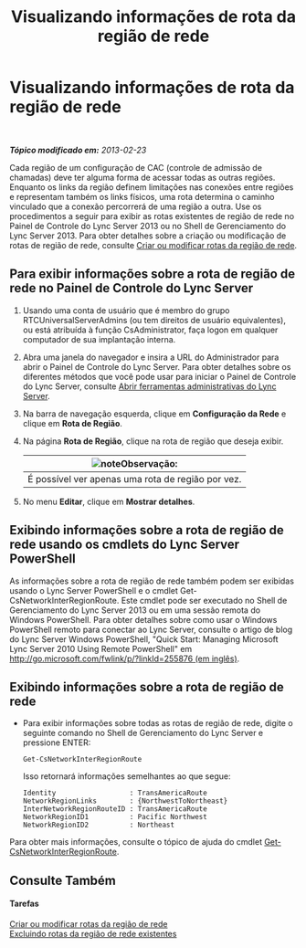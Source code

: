 ﻿---
title: Visualizando informações de rota da região de rede
TOCTitle: Visualizando informações de rota da região de rede
ms:assetid: 34dd9fa3-e695-4680-b244-3019298b5009
ms:mtpsurl: https://technet.microsoft.com/pt-br/library/JJ688021(v=OCS.15)
ms:contentKeyID: 49886175
ms.date: 05/19/2016
mtps_version: v=OCS.15
ms.translationtype: HT
---

# Visualizando informações de rota da região de rede

 

_**Tópico modificado em:** 2013-02-23_

Cada região de um configuração de CAC (controle de admissão de chamadas) deve ter alguma forma de acessar todas as outras regiões. Enquanto os links da região definem limitações nas conexões entre regiões e representam também os links físicos, uma rota determina o caminho vinculado que a conexão percorrerá de uma região a outra. Use os procedimentos a seguir para exibir as rotas existentes de região de rede no Painel de Controle do Lync Server 2013 ou no Shell de Gerenciamento do Lync Server 2013. Para obter detalhes sobre a criação ou modificação de rotas de região de rede, consulte [Criar ou modificar rotas da região de rede](lync-server-2013-creating-or-modifying-network-region-routes.md).

## Para exibir informações sobre a rota de região de rede no Painel de Controle do Lync Server

1.  Usando uma conta de usuário que é membro do grupo RTCUniversalServerAdmins (ou tem direitos de usuário equivalentes), ou está atribuída à função CsAdministrator, faça logon em qualquer computador de sua implantação interna.

2.  Abra uma janela do navegador e insira a URL do Administrador para abrir o Painel de Controle do Lync Server. Para obter detalhes sobre os diferentes métodos que você pode usar para iniciar o Painel de Controle do Lync Server, consulte [Abrir ferramentas administrativas do Lync Server](lync-server-2013-open-lync-server-administrative-tools.md).

3.  Na barra de navegação esquerda, clique em **Configuração da Rede** e clique em **Rota de Região**.

4.  Na página **Rota de Região**, clique na rota de região que deseja exibir.
    
    <table>
    <thead>
    <tr class="header">
    <th><img src="images/Gg425756.note(OCS.15).gif" title="note" alt="note" />Observação:</th>
    </tr>
    </thead>
    <tbody>
    <tr class="odd">
    <td>É possível ver apenas uma rota de região por vez.</td>
    </tr>
    </tbody>
    </table>


5.  No menu **Editar**, clique em **Mostrar detalhes**.

## Exibindo informações sobre a rota de região de rede usando os cmdlets do Lync Server PowerShell

As informações sobre a rota de região de rede também podem ser exibidas usando o Lync Server PowerShell e o cmdlet Get-CsNetworkInterRegionRoute. Este cmdlet pode ser executado no Shell de Gerenciamento do Lync Server 2013 ou em uma sessão remota do Windows PowerShell. Para obter detalhes sobre como usar o Windows PowerShell remoto para conectar ao Lync Server, consulte o artigo de blog do Lync Server Windows PowerShell, "Quick Start: Managing Microsoft Lync Server 2010 Using Remote PowerShell" em [http://go.microsoft.com/fwlink/p/?linkId=255876 (em inglês)](http://go.microsoft.com/fwlink/p/?linkid=255876).

## Exibindo informações sobre a rota de região de rede

  - Para exibir informações sobre todas as rotas de região de rede, digite o seguinte comando no Shell de Gerenciamento do Lync Server e pressione ENTER:
    
        Get-CsNetworkInterRegionRoute
    
    Isso retornará informações semelhantes ao que segue:
    
        Identity                  : TransAmericaRoute
        NetworkRegionLinks        : {NorthwestToNortheast}
        InterNetworkRegionRouteID : TransAmericaRoute
        NetworkRegionID1          : Pacific Northwest
        NetworkRegionID2          : Northeast

Para obter mais informações, consulte o tópico de ajuda do cmdlet [Get-CsNetworkInterRegionRoute](https://docs.microsoft.com/en-us/powershell/module/skype/Get-CsNetworkInterRegionRoute).

## Consulte Também

#### Tarefas

[Criar ou modificar rotas da região de rede](lync-server-2013-creating-or-modifying-network-region-routes.md)  
[Excluindo rotas da região de rede existentes](lync-server-2013-deleting-existing-network-region-routes.md)

